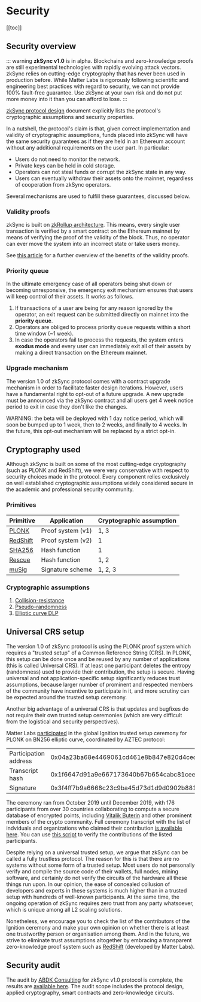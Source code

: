 # Security

[[toc]]

## Security overview

::: warning
**zkSync v1.0** is in alpha. Blockchains and zero-knowledge proofs are still experimental technologies with rapidly evolving attack vectors. zkSync relies on cutting-edge cryptography that has never been used in production before. While Matter Labs is rigorously following scientific and engineering best practices with regard to security, we can not provide 100% fault-free guarantee. Use zkSync at your own risk and do not put more money into it than you can afford to lose.
:::

[zkSync protocol design](https://github.com/matter-labs/zksync/blob/master/docs/protocol.md) document explicitly lists the protocol's cryptographic assumptions and security properties.

In a nutshell, the protocol's claim is that, given correct implementation and validity of cryptographic assumptions, funds placed into zkSync will have the same security guarantees as if they are held in an Ethereum account without any additional requirements on the user part. In particular:

- Users do not need to monitor the network.
- Private keys can be held in cold storage.
- Operators can not steal funds or corrupt the zkSync state in any way.
- Users can eventually withdraw their assets onto the mainnet, regardless of cooperation from zkSync operators.

Several mechanisms are used to fulfill these guarantees, discussed below.

### Validity proofs

zkSync is built on [zkRollup architecture](/faq/tech.html#zkrollup-architecture). This means, every single user transaction is verified by a smart contract on the Ethereum mainnet by means of verifying the proof of the validity of the block. Thus, no operator can ever move the system into an incorrect state or take users money.

See [this article](https://medium.com/starkware/validity-proofs-vs-fraud-proofs-4ef8b4d3d87a) for a further overview of the benefits of the validity proofs.

### Priority queue

In the ultimate emergency case of all operators being shut down or becoming unresponsive, the emergency exit mechanism ensures that users will keep control of their assets. It works as follows.

1. If transactions of a user are being for any reason ignored by the operator, an exit request can be submitted directly on mainnet into the **priority queue**.
2. Operators are obliged to process priority queue requests within a short time window (~1 week).
3. In case the operators fail to process the requests, the system enters **exodus mode** and every user can immediately exit all of their assets by making a direct transaction on the Ethereum mainnet.

### Upgrade mechanism

The version 1.0 of zkSync protocol comes with a contract upgrade mechanism in order to facilitate faster design iterations. However, users have a fundamental right to opt-out of a future upgrade. A new upgrade must be announced via the zkSync contract and all users get 4 week notice period to exit in case they don't like the changes.

WARNING: the beta will be deployed with 1 day notice period, which will soon be bumped up to 1 week, then to 2 weeks, and finally to 4 weeks. In the future, this opt-out mechanism will be replaced by a strict opt-in.

## Cryptography used

Although zkSync is built on some of the most cutting-edge cryptography (such as PLONK and RedShift), we were very conservative with respect to security choices made in the protocol. Every component relies exclusively on well established cryptographic assumptions widely considered secure in the academic and professional security community.

### Primitives

|Primitive|Application|Cryptographic assumption|
|-|-|-| 
|[PLONK](https://eprint.iacr.org/2019/953)|Proof system (v1)|1, 3|
|[RedShift](https://eprint.iacr.org/2019/1400)|Proof system (v2)|1|
|[SHA256](https://en.wikipedia.org/wiki/SHA-2)|Hash function|1|
|[Rescue](https://eprint.iacr.org/2019/426.pdf)|Hash function|1, 2|
|[muSig](https://eprint.iacr.org/2018/068)|Signature scheme|1, 2, 3|

### Cryptographic assumptions

1. [Collision-resistance](https://en.wikipedia.org/wiki/Collision_resistance)
2. [Pseudo-randomness](https://en.wikipedia.org/wiki/Pseudorandomness)
3. [Elliptic curve DLP](https://en.wikipedia.org/wiki/Discrete_logarithm#Cryptography)

## Universal CRS setup

The version 1.0 of zkSync protocol is using the PLONK proof system which requires a "trusted setup" of a Common Reference String (CRS). In PLONK, this setup can be done once and be reused by any number of applications (this is called Universal CRS). If at least one participant deletes the entropy (randomness) used to provide their contribution, the setup is secure. Having universal and not application-specific setup significantly reduces trust assumptions, because larger number of prominent and respected members of the community have incentive to participate in it, and more scrutiny can be expected around the trusted setup ceremony.

Another big advantage of a universal CRS is that updates and bugfixes do not require their own trusted setup ceremonies (which are very difficult from the logistical and security perspectives).

Matter Labs [participated](https://www.aztecprotocol.com/ignition/participant/0x04a23ba68e4469061cd461e8b847e820d4ced948?timestamp=1587551054947) in the global Ignition trusted setup ceremony for PLONK on BN256 elliptic curve, coordinated by AZTEC protocol:

<table>
<tr>
    <td>Participation address</td>
    <td>0x04a23ba68e4469061cd461e8b847e820d4ced948</td>
</tr>
<tr>
    <td>Transcript hash</td>
    <td>0x1f6647d91a9e667173640b67b654cabc81ceee98d6100f259788afb34a3fc529</td>
</tr>
<tr>
    <td>Signature</td>
    <td>0x3f4ff7b9a6668c23c9ba45d73d1d9d0902b881191d97b307969b63f52296f2326d437ea04dd67a2ebe57a691025d7d31bb0dae88e8023a0d9b15ad599c3eb9351b</td>
</tr>

</table>

The ceremony ran from October 2019 until December 2019, with 176 participants from over 30 countries collaborating to compute a secure database of encrypted points, including [Vitalik Buterin](https://twitter.com/VitalikButerin/status/1225856246307311616) and other prominent members of the crypto community. Full ceremony transcript with the list of indviduals and organizations who claimed their contribution [is available here](https://www.aztecprotocol.com/ignition/). You can use [this script](https://github.com/matter-labs/ignition-verification) to verify the contributions of the listed participants.

Despite relying on a universal trusted setup, we argue that zkSync can be called a fully trustless protocol. The reason for this is that there are no systems without some form of a trusted setup. Most users do not personally verify and compile the source code of their wallets, full nodes, mining software, and certainly do not verify the circuits of the hardware all these things run upon. In our opinion, the ease of concealed collusion of developers and experts in these systems is much higher than in a trusted setup with hundreds of well-known participants. At the same time, the ongoing operation of zkSync requires zero trust from any party whatsoever, which is unique among all L2 scaling solutions.

Nonetheless, we encourage you to check the list of the contributors of the Ignition ceremony and make your own opinion on whether there is at least one trustworthy person or organisation among them. And in the future, we strive to eliminate trust assumptions altogether by embracing a transparent zero-knowledge proof system such as [RedShift](https://eprint.iacr.org/2019/1400) (developed by Matter Labs).

## Security audit

The audit by [ABDK Consulting](https://www.abdk.consulting/) for zkSync v1.0 protocol is complete, the results are [available here](https://zksync.io/zksync-1.0-audit.pdf). The audit scope includes the protocol design, applied cryptography, smart contracts and zero-knowledge circuits.
